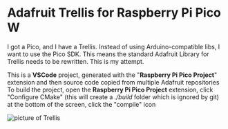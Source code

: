# Adafruit Trellis for Raspberry Pi Pico W

I got a Pico, and I have a Trellis.
Instead of using Arduino-compatible libs, I want to use the Pico SDK.
This means the standard Adafruit Library for Trellis needs to be rewritten. This is my attempt.

This is a **VSCode** project, generated with the "**Raspberry Pi Pico Project**" extension and then source code copied from multiple Adafruit repositories
To build the project, open the **Raspberry Pi Pico Project** extension,
click "Configure CMake" (this will create a *./build* folder which is ignored by git)
at the bottom of the screen, click the "compile" icon

![picture of Trellis](https://cdn-blog.adafruit.com/uploads/2013/12/1616_LRG1.jpg)
